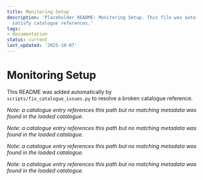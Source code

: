 ```yaml
---
title: Monitoring Setup
description: 'Placeholder README: Monitoring Setup. This file was auto-generated to
  satisfy catalogue references.'
tags:
- documentation
status: current
last_updated: '2025-10-07'
---
```


# Monitoring Setup

This README was added automatically by `scripts/fix_catalogue_issues.py` to resolve a broken catalogue reference.

*Note: a catalogue entry references this path but no matching metadata was found in the loaded catalogue.*

*Note: a catalogue entry references this path but no matching metadata was found in the loaded catalogue.*

*Note: a catalogue entry references this path but no matching metadata was found in the loaded catalogue.*

*Note: a catalogue entry references this path but no matching metadata was found in the loaded catalogue.*
